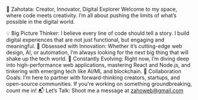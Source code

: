 🚀 Zahotata: Creator, Innovator, Digital Explorer
Welcome to my space, where code meets creativity. I’m all about pushing the limits of what’s possible in the digital world.

💡 Big Picture Thinker: I believe every line of code should tell a story. I build digital experiences that are not just functional, but engaging and meaningful.
👀 Obsessed with Innovation: Whether it’s cutting-edge web design, AI, or automation, I’m always looking for the next big thing that will shake up the tech world.
🌱 Constantly Evolving: Right now, I’m diving deep into high-performance web applications, mastering React and Node.js, and tinkering with emerging tech like AI/ML and blockchain.
🤝 Collaboration Goals: I’m here to partner with forward-thinking creators, startups, and open-source communities. If you're working on something groundbreaking, count me in!
📬 Let’s Talk: Shoot me a message at zahoweb@gmail.com
